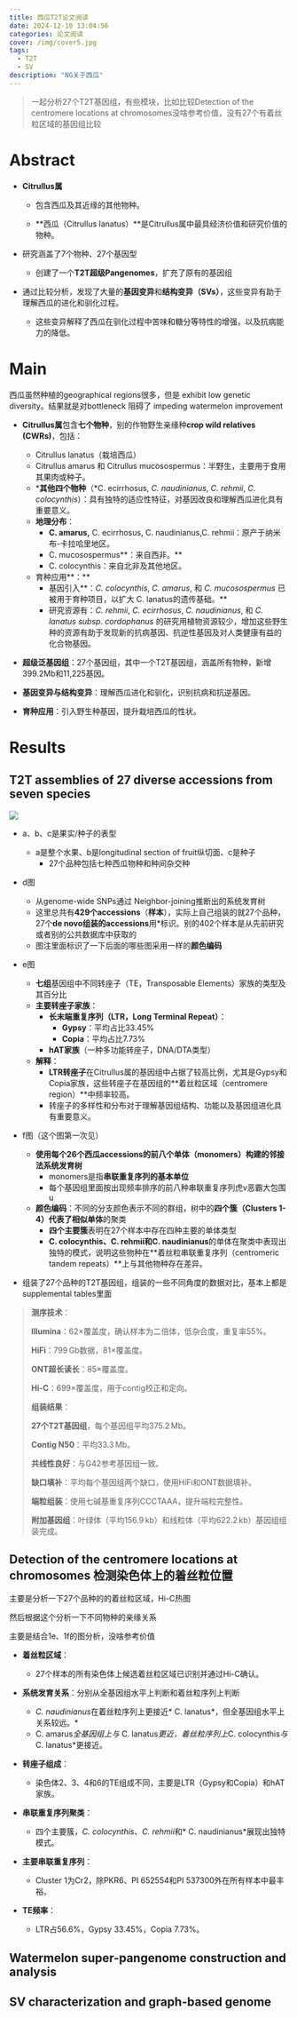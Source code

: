 ```yaml
---
title: 西瓜T2T论文阅读
date: 2024-12-10 13:04:56
categories: 论文阅读
cover: /img/cover5.jpg
tags: 
  - T2T
  - SV
description: "NG关于西瓜"
---
```


> 一起分析27个T2T基因组，有些模块，比如比较Detection of the centromere locations at chromosomes没啥参考价值，没有27个有着丝粒区域的基因组比较

# Abstract

- **Citrullus属**

  - 包含西瓜及其近缘的其他物种。

  - **西瓜（Citrullus lanatus）**是Citrullus属中最具经济价值和研究价值的物种。

- 研究涵盖了7个物种、27个基因型

  - 创建了一个**T2T超级Pangenomes**，扩充了原有的基因组

- 通过比较分析，发现了大量的**基因变异**和**结构变异（SVs）**，这些变异有助于理解西瓜的进化和驯化过程。

  - 这些变异解释了西瓜在驯化过程中苦味和糖分等特性的增强，以及抗病能力的降低。

# Main

西瓜虽然种植的geographical regions很多，但是 exhibit low genetic diversity。结果就是对bottleneck 阻碍了 impeding watermelon improvement

- **Citrullus属**包含**七个物种**，别的作物野生亲缘种**crop wild relatives (CWRs)**，包括：
  - Citrullus lanatus（栽培西瓜）
  - Citrullus amarus 和 Citrullus mucosospermus：半野生，主要用于食用其果肉或种子。
  - ***其他四个物种**（*C. ecirrhosus, *C. naudinianus*, *C. rehmii*, *C. colocynthis*）：具有独特的适应性特征，对基因改良和理解西瓜进化具有重要意义。
  - **地理分布**：
    - **C. amarus,** C. ecirrhosus, C. naudinianus,C. rehmii：原产于纳米布-卡拉哈里地区。
    - C. mucosospermus**：来自西非。**
    - C. colocynthis：来自北非及其他地区。
  - 育种应用**：**
    - 基因引入**：*C. colocynthis*, *C. amarus*, 和 *C. mucosospermus* 已被用于育种项目，以扩大 C. lanatus的遗传基础。**
    - 研究资源有：*C. rehmii*, *C. ecirrhosus*, *C. naudinianus*, 和 *C. lanatus subsp. cordophanus* 的研究用植物资源较少，增加这些野生种的资源有助于发现新的抗病基因、抗逆性基因及对人类健康有益的化合物基因。

- **超级泛基因组**：27个基因组，其中一个T2T基因组，涵盖所有物种，新增399.2Mb和11,225基因。
- **基因变异与结构变异**：理解西瓜进化和驯化，识别抗病和抗逆基因。
- **育种应用**：引入野生种基因，提升栽培西瓜的性状。

# Results

## T2T assemblies of 27 diverse accessions from seven species



![](https://pic.imgdb.cn/item/6757e71bd0e0a243d4e0f8e7.png)





- a、b、c是果实/种子的表型
  - a是整个水果、b是longitudinal section of fruit纵切面、c是种子
    - 27个品种包括七种西瓜物种和种间杂交种
- d图
  - 从genome-wide SNPs通过 Neighbor-joining推断出的系统发育树
  - 这里总共有**429个accessions**（**样本**），实际上自己组装的就27个品种，27个**de novo组装的accessions**用\*标识。别的402个样本是从先前研究或者别的公共数据库中获取的
  - 图注里面标识了一下后面的哪些图采用一样的**颜色编码**

- e图
  - **七组**基因组中不同转座子（TE，Transposable Elements）家族的类型及其百分比
  - **主要转座子家族**：
    - **长末端重复序列（LTR，Long Terminal Repeat）**：
      - **Gypsy**：平均占比33.45%
      - **Copia**：平均占比7.73%
    - **hAT家族**（一种多功能转座子，DNA/DTA类型）
  - **解释**：
    - **LTR转座子**在Citrullus属的基因组中占据了较高比例，尤其是Gypsy和Copia家族，这些转座子在基因组的**着丝粒区域（centromere region）**中频率较高。
    - 转座子的多样性和分布对于理解基因组结构、功能以及基因组进化具有重要意义。

- f图（这个图第一次见）
  - **使用每个26个西瓜accessions的前八个单体（monomers）构建的邻接法系统发育树**
    - monomers是指**串联重复序列的基本单位**
    - 每个基因组里面按出现频率排序的前八种串联重复序列虎v恶霸大包围u
  - **颜色编码**：不同的分支颜色表示不同的群组，树中的**四个簇（Clusters 1-4）**代表了**相似单体**的聚类
    - **四个主要簇**表明在27个样本中存在四种主要的单体类型
    - **C. colocynthis、C. rehmii和C. naudinianus**的单体在聚类中表现出独特的模式，说明这些物种在**着丝粒串联重复序列（centromeric tandem repeats）**上与其他物种存在差异。

- 组装了27个品种的T2T基因组，组装的一些不同角度的数据对比，基本上都是supplemental tables里面

> **测序技术**：
>
> **Illumina**：62×覆盖度，确认样本为二倍体，低杂合度，重复率55%。
>
> **HiFi**：799 Gb数据，81×覆盖度。
>
> **ONT超长读长**：85×覆盖度。
>
> **Hi-C**：699×覆盖度，用于contig校正和定向。
>
> **组装结果**：
>
> **27个T2T基因组**，每个基因组平均375.2 Mb。
>
> **Contig N50**：平均33.3 Mb。
>
> **共线性良好**：与G42参考基因组一致。
>
> **缺口填补**：平均每个基因组两个缺口，使用HiFi和ONT数据填补。
>
> **端粒组装**：使用七碱基重复序列CCCTAAA，提升端粒完整性。
>
> **附加基因组**：叶绿体（平均156.9 kb）和线粒体（平均622.2 kb）基因组组装完成。





## Detection of the centromere locations at chromosomes 检测染色体上的着丝粒位置

主要是分析一下27个品种的的着丝粒区域，Hi-C热图

然后根据这个分析一下不同物种的亲缘关系

主要是结合1e、1f的图分析，没啥参考价值

- **着丝粒区域**：
  - 27个样本的所有染色体上候选着丝粒区域已识别并通过Hi-C确认。

- **系统发育关系**：分别从全基因组水平上判断和着丝粒序列上判断
  - *C. naudinianus*在着丝粒序列上更接近* C. lanatus*，但全基因组水平上关系较远。*
  - C. amarus*全基因组上与* C. lanatus*更近，着丝粒序列上*C. colocynthis*与* C. lanatus*更接近。
- **转座子组成**：
  - 染色体2、3、4和6的TE组成不同，主要是LTR（Gypsy和Copia）和hAT家族。
- **串联重复序列聚类**：
  - 四个主要簇，*C. colocynthis*、*C. rehmii*和* C. naudinianus*展现出独特模式。
- **主要串联重复序列**：
  - Cluster 1为Cr2，除PKR6、PI 652554和PI 537300外在所有样本中最丰裕。
- **TE频率**：
  - LTR占56.6%，Gypsy 33.45%，Copia 7.73%。





## Watermelon super-pangenome construction and analysis







## SV characterization and graph-based genome



